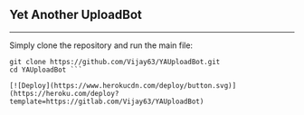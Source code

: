 ## Yet Another UploadBot
---
Simply clone the repository and run the main file:

```git clone 
git clone https://github.com/Vijay63/YAUploadBot.git
cd YAUploadBot ```

[![Deploy](https://www.herokucdn.com/deploy/button.svg)](https://heroku.com/deploy?template=https://gitlab.com/Vijay63/YAUploadBot)
